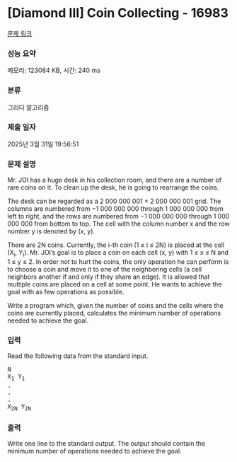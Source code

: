 # [Diamond III] Coin Collecting - 16983 

[문제 링크](https://www.acmicpc.net/problem/16983) 

### 성능 요약

메모리: 123084 KB, 시간: 240 ms

### 분류

그리디 알고리즘

### 제출 일자

2025년 3월 31일 19:56:51

### 문제 설명

<p>Mr. JOI has a huge desk in his collection room, and there are a number of rare coins on it. To clean up the desk, he is going to rearrange the coins.</p>

<p>The desk can be regarded as a 2 000 000 001 × 2 000 000 001 grid. The columns are numbered from −1 000 000 000 through 1 000 000 000 from left to right, and the rows are numbered from −1 000 000 000 through 1 000 000 000 from bottom to top. The cell with the column number x and the row number y is denoted by (x, y).</p>

<p>There are 2N coins. Currently, the i-th coin (1 ≤ i ≤ 2N) is placed at the cell (X<sub>i</sub>, Y<sub>i</sub>). Mr. JOI’s goal is to place a coin on each cell (x, y) with 1 ≤ x ≤ N and 1 ≤ y ≤ 2. In order not to hurt the coins, the only operation he can perform is to choose a coin and move it to one of the neighboring cells (a cell neighbors another if and only if they share an edge). It is allowed that multiple coins are placed on a cell at some point. He wants to achieve the goal with as few operations as possible.</p>

<p>Write a program which, given the number of coins and the cells where the coins are currently placed, calculates the minimum number of operations needed to achieve the goal.</p>

### 입력 

 <p>Read the following data from the standard input.</p>

<pre>N
X<sub>1</sub> Y<sub>1</sub>
.
.
.
X<sub>2N</sub> Y<sub>2N</sub></pre>

### 출력 

 <p>Write one line to the standard output. The output should contain the minimum number of operations needed to achieve the goal.</p>


